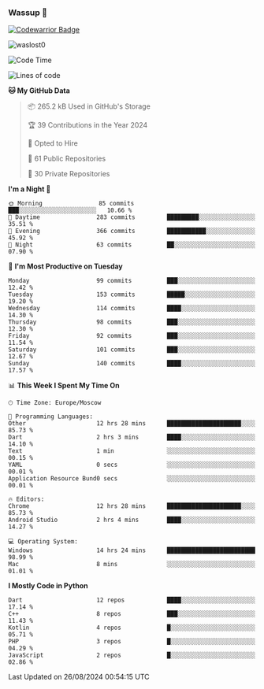 ### Wassup 👋

[![Codewarrior Badge](https://www.codewars.com/users/waslost/badges/small)](https://www.codewars.com/users/waslost)

<p align="left"> <img src="https://komarev.com/ghpvc/?username=waslost0" alt="waslost0" /></p>

<!--START_SECTION:waka-->
![Code Time](http://img.shields.io/badge/Code%20Time-4%2C759%20hrs%2029%20mins-blue)

![Lines of code](https://img.shields.io/badge/From%20Hello%20World%20I%27ve%20Written-1.4%20million%20lines%20of%20code-blue)

**🐱 My GitHub Data** 

> 📦 265.2 kB Used in GitHub's Storage 
 > 
> 🏆 39 Contributions in the Year 2024
 > 
> 💼 Opted to Hire
 > 
> 📜 61 Public Repositories 
 > 
> 🔑 30 Private Repositories 
 > 
**I'm a Night 🦉** 

```text
🌞 Morning                85 commits          ███░░░░░░░░░░░░░░░░░░░░░░   10.66 % 
🌆 Daytime                283 commits         █████████░░░░░░░░░░░░░░░░   35.51 % 
🌃 Evening                366 commits         ███████████░░░░░░░░░░░░░░   45.92 % 
🌙 Night                  63 commits          ██░░░░░░░░░░░░░░░░░░░░░░░   07.90 % 
```
📅 **I'm Most Productive on Tuesday** 

```text
Monday                   99 commits          ███░░░░░░░░░░░░░░░░░░░░░░   12.42 % 
Tuesday                  153 commits         █████░░░░░░░░░░░░░░░░░░░░   19.20 % 
Wednesday                114 commits         ████░░░░░░░░░░░░░░░░░░░░░   14.30 % 
Thursday                 98 commits          ███░░░░░░░░░░░░░░░░░░░░░░   12.30 % 
Friday                   92 commits          ███░░░░░░░░░░░░░░░░░░░░░░   11.54 % 
Saturday                 101 commits         ███░░░░░░░░░░░░░░░░░░░░░░   12.67 % 
Sunday                   140 commits         ████░░░░░░░░░░░░░░░░░░░░░   17.57 % 
```


📊 **This Week I Spent My Time On** 

```text
🕑︎ Time Zone: Europe/Moscow

💬 Programming Languages: 
Other                    12 hrs 28 mins      █████████████████████░░░░   85.73 % 
Dart                     2 hrs 3 mins        ████░░░░░░░░░░░░░░░░░░░░░   14.10 % 
Text                     1 min               ░░░░░░░░░░░░░░░░░░░░░░░░░   00.15 % 
YAML                     0 secs              ░░░░░░░░░░░░░░░░░░░░░░░░░   00.01 % 
Application Resource Bund0 secs              ░░░░░░░░░░░░░░░░░░░░░░░░░   00.01 % 

🔥 Editors: 
Chrome                   12 hrs 28 mins      █████████████████████░░░░   85.73 % 
Android Studio           2 hrs 4 mins        ████░░░░░░░░░░░░░░░░░░░░░   14.27 % 

💻 Operating System: 
Windows                  14 hrs 24 mins      █████████████████████████   98.99 % 
Mac                      8 mins              ░░░░░░░░░░░░░░░░░░░░░░░░░   01.01 % 
```

**I Mostly Code in Python** 

```text
Dart                     12 repos            ████░░░░░░░░░░░░░░░░░░░░░   17.14 % 
C++                      8 repos             ███░░░░░░░░░░░░░░░░░░░░░░   11.43 % 
Kotlin                   4 repos             █░░░░░░░░░░░░░░░░░░░░░░░░   05.71 % 
PHP                      3 repos             █░░░░░░░░░░░░░░░░░░░░░░░░   04.29 % 
JavaScript               2 repos             █░░░░░░░░░░░░░░░░░░░░░░░░   02.86 % 
```




 Last Updated on 26/08/2024 00:54:15 UTC
<!--END_SECTION:waka-->


